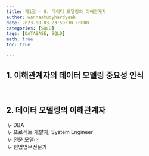 ```yaml
---
title: 제1절 - 8. 데이터 모델링의 이해관계자
author: wannastudyhardyeah
date: 2023-08-03 23:59:30 +0800
categories: [SQLD]
tags: [DATABASE, SQLD]
math: true
toc: true

---
```

<h2>1. 이해관계자의 데이터 모델링 중요성 인식</h2>

<br>
<h2>2. 데이터 모델링의 이해관계자</h2>
&nbsp;\- DBA<br>
&nbsp;\- 프로젝트 개발자, System Engineer<br>
&nbsp;\- 전문 모델러<br>
&nbsp;\- 현업업무전문가<br>